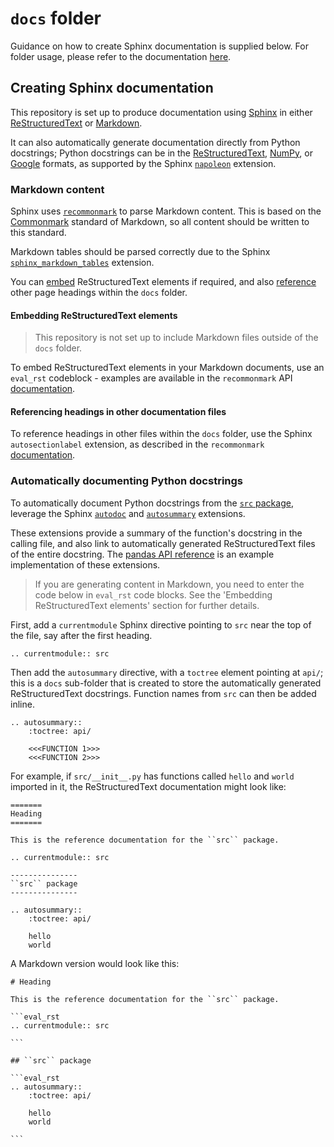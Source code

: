# `docs` folder

Guidance on how to create Sphinx documentation is supplied below. For folder usage, please refer to the documentation 
[here](structure/README.md#docs-folder). 

## Creating Sphinx documentation

This repository is set up to produce documentation using [Sphinx](https://www.sphinx-doc.org/en/master/index.html) in 
either [ReStructuredText](https://www.sphinx-doc.org/en/master/usage/quickstart.html#adding-content) or 
[Markdown](#markdown-content). 

It can also automatically generate documentation directly from Python docstrings; Python docstrings can be in the 
[ReStructuredText](https://www.python.org/dev/peps/pep-0287/), 
[NumPy](https://numpydoc.readthedocs.io/en/latest/format.html), or 
[Google](http://google.github.io/styleguide/pyguide.html#38-comments-and-docstrings) formats, as supported by the 
Sphinx [`napoleon`](https://www.sphinx-doc.org/en/master/usage/extensions/napoleon.html) extension.

### Markdown content

Sphinx uses [`recommonmark`](https://recommonmark.readthedocs.io/en/latest/index.html) to parse Markdown content. This 
is based on the [Commonmark](https://commonmark.org/) standard of Markdown, so all content should be written to this 
standard.

Markdown tables should be parsed correctly due to the Sphinx 
[`sphinx_markdown_tables`](https://github.com/ryanfox/sphinx-markdown-tables) extension.

You can [embed](#embedding-restructuredtext-elements) ReStructuredText elements if required, and also 
[reference](#referencing-headings-in-other-documentation-files) other page headings within the `docs` folder.

#### Embedding ReStructuredText elements

> This repository is not set up to include Markdown files outside of the `docs` folder.

To embed ReStructuredText elements in your Markdown documents, use an `eval_rst` codeblock - examples are available in 
the `recommonmark` API 
[documentation](https://recommonmark.readthedocs.io/en/latest/auto_structify.html#embed-restructuredtext).

#### Referencing headings in other documentation files

To reference headings in other files within the `docs` folder, use the Sphinx `autosectionlabel` extension, as 
described in the `recommonmark` 
[documentation](https://recommonmark.readthedocs.io/en/latest/index.html#linking-to-headings-in-other-files).

### Automatically documenting Python docstrings

To automatically document Python docstrings from the [`src` package](structure/README.md#src-package), leverage 
the Sphinx [`autodoc`](https://www.sphinx-doc.org/en/master/usage/extensions/autodoc.html) and 
[`autosummary`](https://www.sphinx-doc.org/en/master/usage/extensions/autosummary.html) extensions.

These extensions provide a summary of the function's docstring in the calling file, and also link to automatically 
generated ReStructuredText files of the entire docstring. The
[pandas API reference](https://pandas.pydata.org/pandas-docs/stable/reference/index.html) is an example implementation 
of these extensions.

> If you are generating content in Markdown, you need to enter the code below in ``eval_rst`` code blocks. See 
> the 'Embedding ReStructuredText elements' section for further details.

First, add a `currentmodule` Sphinx directive pointing to `src` near the top of the file, say after the first heading.

```
.. currentmodule:: src
```

Then add the `autosummary` directive, with a `toctree` element pointing at `api/`; this is a `docs` sub-folder that is 
created to store the automatically generated ReStructuredText docstrings. Function names from `src` can then be added 
inline.

```
.. autosummary::
    :toctree: api/
    
    <<<FUNCTION 1>>>
    <<<FUNCTION 2>>>

```

For example, if `src/__init__.py` has functions called `hello` and `world` imported in it, the ReStructuredText 
documentation might look like:

```
=======
Heading
=======

This is the reference documentation for the ``src`` package.

.. currentmodule:: src

---------------
``src`` package
---------------

.. autosummary::
    :toctree: api/
    
    hello
    world

```

A Markdown version would look like this:

````
# Heading

This is the reference documentation for the ``src`` package.

```eval_rst
.. currentmodule:: src

```            

## ``src`` package

```eval_rst
.. autosummary::
    :toctree: api/
    
    hello
    world

```

````
